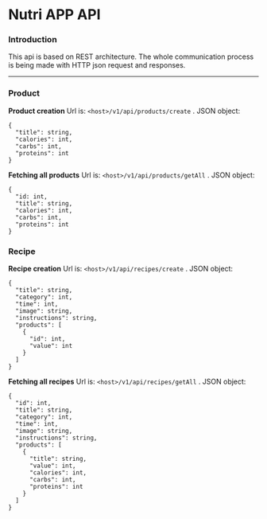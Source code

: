 # Nutri APP API

### Introduction
This api is based on REST architecture. The whole communication process is being made with HTTP json request and responses.
___

### Product

**Product creation**
Url is: `<host>/v1/api/products/create`
. JSON object:
```
{
  "title": string,
  "calories": int,
  "carbs": int,
  "proteins": int
}
```
**Fetching all products**
Url is: `<host>/v1/api/products/getAll`
. JSON object:
```
{
  "id: int,
  "title": string,
  "calories": int,
  "carbs": int,
  "proteins": int
}
```

### Recipe
**Recipe creation**
Url is: `<host>/v1/api/recipes/create`
. JSON object:
```
{
  "title": string,
  "category": int,
  "time": int,
  "image": string,
  "instructions": string,
  "products": [
    {
      "id": int,
      "value": int
    }
  ]
}
```
**Fetching all recipes**
Url is: `<host>/v1/api/recipes/getAll`
. JSON object:
```
{
  "id": int,
  "title": string,
  "category": int,
  "time": int,
  "image": string,
  "instructions": string,
  "products": [
    {
      "title": string,
      "value": int,
      "calories": int,
      "carbs": int,
      "proteins": int
    }
  ]
}
```